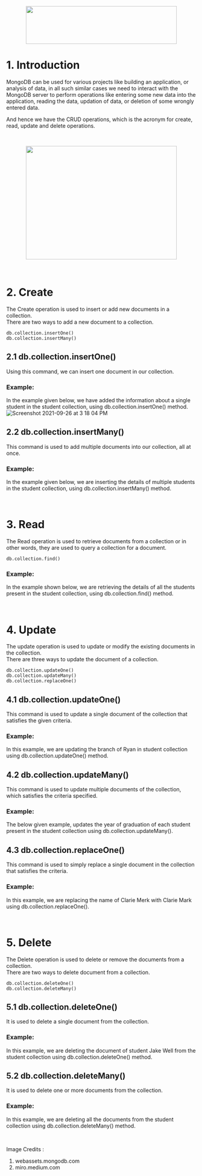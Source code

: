 <p align="center"><img height="100" width="400" src="https://webassets.mongodb.com/_com_assets/cms/MongoDB_Logo_FullColorBlack_RGB-4td3yuxzjs.png"></p>

# 1. Introduction
MongoDB can be used for various projects like building an application, or analysis of data, in all such similar cases we need to interact with the MongoDB server to perform operations like entering some new data into the application, reading the data, updation of data, or deletion of some wrongly entered data.

And hence we have the CRUD operations, which is the acronym for create, read, update and delete operations.
<p>&nbsp</p>
<p align="center">
<img height="300" width="400" src="https://miro.medium.com/max/1400/1*70MsV7-_uAmAJANBqHGVIg.png">
</p>

<p>&nbsp</p>

# 2. Create
The Create operation is used to insert or add new documents in a collection.  
There are two ways to add a new document to a collection.

    db.collection.insertOne()
    db.collection.insertMany()

## 2.1 db.collection.insertOne()
Using this command, we can insert one document in our collection.
### **Example:**
In the example given below, we have added the information about a single student in the student collection, using db.collection.insertOne() method.
![Screenshot 2021-09-26 at 3 18 04 PM](https://user-images.githubusercontent.com/72306997/134802718-97ddce40-741b-4fc0-b934-ceab4d4e761f.png)

## 2.2 db.collection.insertMany()
This command is used to add multiple documents into our collection, all at once.
### **Example:** 
In the example given below, we are inserting the details of multiple students in the student collection, using db.collection.insertMany() method.

<p>&nbsp</p>

# 3. Read
The Read operation is used to retrieve documents from a collection or in other words, they are used to query a collection for a document.

    db.collection.find()

### **Example:** 
In the example shown below, we are retrieving the details of all the students present in the student collection, using db.collection.find() method.

<p>&nbsp</p>

# 4. Update
The update operation is used to update or modify the existing documents in the collection.  
There are three ways to update the document of a collection.

    db.collection.updateOne()
    db.collection.updateMany()
    db.collection.replaceOne()

## 4.1 db.collection.updateOne()
This command is used to update a single document of the collection that satisfies the given criteria.
### **Example:** 
In this example, we are updating the branch of Ryan in student collection using db.collection.updateOne() method.

## 4.2 db.collection.updateMany()
This command is used to update multiple documents of the collection, which satisfies the criteria specified.
### **Example:** 
The below given example, updates the year of graduation of each student present in the student collection using db.collection.updateMany().

## 4.3 db.collection.replaceOne()
This command is used to simply replace a single document in the collection that satisfies the criteria.
### **Example:** 
In this example, we are replacing the name of Clarie Merk with Clarie Mark using db.collection.replaceOne().

<p>&nbsp</p>

# 5. Delete
The Delete operation is used to delete or remove the documents from a collection.  
There are two ways to delete document from a collection.  

    db.collection.deleteOne()
    db.collection.deleteMany()

## 5.1 db.collection.deleteOne()
It is used to delete a single document from the collection.
### **Example:** 
In this example, we are deleting the document of student Jake Well from the student collection using db.collection.deleteOne() method.

## 5.2 db.collection.deleteMany()
It is used to delete one or more documents from the collection.
### **Example:** 
In this example, we are deleting all the documents from the student collection using db.collection.deleteMany() method.

<p>&nbsp</p>

Image Credits : 
1. webassets.mongodb.com
2. miro.medium.com
